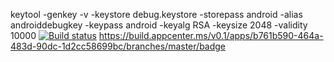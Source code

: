 keytool -genkey -v -keystore debug.keystore -storepass android -alias androiddebugkey -keypass android -keyalg RSA -keysize 2048 -validity 10000
[![Build status](https://build.appcenter.ms/v0.1/apps/b761b590-464a-483d-90dc-1d2cc58699bc/branches/master/badge)](https://appcenter.ms)
https://build.appcenter.ms/v0.1/apps/b761b590-464a-483d-90dc-1d2cc58699bc/branches/master/badge
